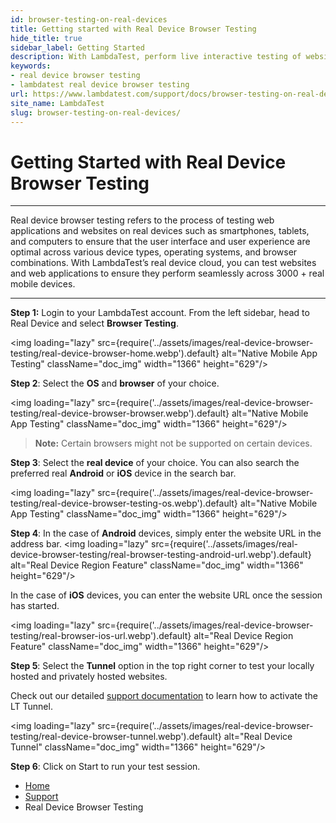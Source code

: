 ```yaml
---
id: browser-testing-on-real-devices
title: Getting started with Real Device Browser Testing
hide_title: true
sidebar_label: Getting Started
description: With LambdaTest, perform live interactive testing of websites and web applications on real Android and iOS devices to ensure seamless user experience.
keywords:
- real device browser testing 
- lambdatest real device browser testing 
url: https://www.lambdatest.com/support/docs/browser-testing-on-real-devices/
site_name: LambdaTest
slug: browser-testing-on-real-devices/
---
```


<script type="application/ld+json"
      dangerouslySetInnerHTML={{ __html: JSON.stringify({
       "@context": "https://schema.org",
        "@type": "BreadcrumbList",
        "itemListElement": [{
          "@type": "ListItem",
          "position": 1,
          "name": "LambdaTest",
          "item": "https://www.lambdatest.com"
        },{
          "@type": "ListItem",
          "position": 2,
          "name": "Support",
          "item": "https://www.lambdatest.com/support/docs/"
        },{
          "@type": "ListItem",
          "position": 3,
          "name": "Native Mobile Browser Testing",
          "item": "https://www.lambdatest.com/support/docs/browser-testing-on-real-devices/"
        }]
      })
    }}
></script>

# Getting Started with Real Device Browser Testing
***

Real device browser testing refers to the process of testing web applications and websites on real devices such as smartphones, tablets, and computers to ensure that the user interface and user experience are optimal across various device types, operating systems, and browser combinations. With LambdaTest’s real device cloud, you can test websites and web applications to ensure they perform seamlessly across 3000 + real mobile devices.

***

**Step 1:** Login to your LambdaTest account. From the left sidebar, head to Real Device and select **Browser Testing**.

<img loading="lazy" src={require('../assets/images/real-device-browser-testing/real-device-browser-home.webp').default} alt="Native Mobile App Testing"  className="doc_img" width="1366" height="629"/>

**Step 2**: Select the **OS** and **browser** of your choice. 

<img loading="lazy" src={require('../assets/images/real-device-browser-testing/real-device-browser-browser.webp').default} alt="Native Mobile App Testing"  className="doc_img" width="1366" height="629"/>

>**Note:** Certain browsers might not be supported on certain devices. 

**Step 3**: Select the **real device** of your choice. You can also search the preferred real **Android** or **iOS** device in the search bar.

<img loading="lazy" src={require('../assets/images/real-device-browser-testing/real-device-browser-testing-os.webp').default} alt="Native Mobile App Testing"  className="doc_img" width="1366" height="629"/>


**Step 4**: In the case of **Android** devices, simply enter the website URL in the address bar.
<img loading="lazy" src={require('../assets/images/real-device-browser-testing/real-browser-testing-android-url.webp').default} alt="Real Device Region Feature"  className="doc_img" width="1366" height="629"/>

In the case of **iOS** devices, you can enter the website URL once the session has started. 
 

<img loading="lazy" src={require('../assets/images/real-device-browser-testing/real-browser-ios-url.webp').default} alt="Real Device Region Feature"  className="doc_img" width="1366" height="629"/>

**Step 5**: Select the **Tunnel** option in the top right corner to test your locally hosted and privately hosted websites. 

Check out our detailed [support documentation](https://www.lambdatest.com/support/docs/testing-locally-hosted-pages/) to learn how to activate the LT Tunnel.

<img loading="lazy" src={require('../assets/images/real-device-browser-testing/real-device-browser-tunnel.webp').default} alt="Real Device Tunnel"  className="doc_img" width="1366" height="629"/>

**Step 6**: Click on Start to run your test session.


<nav aria-label="breadcrumbs">
  <ul className="breadcrumbs">
    <li className="breadcrumbs__item">
      <a className="breadcrumbs__link" href="https://www.lambdatest.com">
        Home
      </a>
    </li>
    <li className="breadcrumbs__item">
      <a className="breadcrumbs__link" target="_self" href="https://www.lambdatest.com/support/docs/">
        Support
      </a>
    </li>
    <li className="breadcrumbs__item breadcrumbs__item--active">
      <span className="breadcrumbs__link">
        Real Device Browser Testing
      </span>
    </li>
  </ul>
</nav>